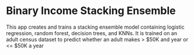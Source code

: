 # Binary Income Stacking Ensemble
This app creates and trains a stacking ensemble model containing logistic regression, random forest, decision trees, and KNNs. It is trained on an adult census dataset to predict whether an adult makes > $50K and year or <= $50K a year
